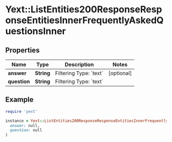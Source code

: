 # Yext::ListEntities200ResponseResponseEntitiesInnerFrequentlyAskedQuestionsInner

## Properties

| Name | Type | Description | Notes |
| ---- | ---- | ----------- | ----- |
| **answer** | **String** | Filtering Type: &#x60;text&#x60; | [optional] |
| **question** | **String** | Filtering Type: &#x60;text&#x60; |  |

## Example

```ruby
require 'yext'

instance = Yext::ListEntities200ResponseResponseEntitiesInnerFrequentlyAskedQuestionsInner.new(
  answer: null,
  question: null
)
```

